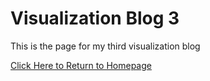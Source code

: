 # Visualization Blog 3

This is the page for my third visualization blog


[Click Here to Return to Homepage](README.md)
